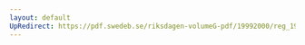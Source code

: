 ```yaml
---
layout: default
UpRedirect: https://pdf.swedeb.se/riksdagen-volumeG-pdf/19992000/reg_19992000/reg_19992000_0515.pdf
---
```

